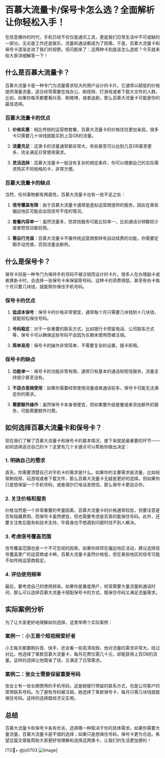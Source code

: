 # 百慕大流量卡/保号卡怎么选？全面解析让你轻松入手！

在信息爆炸的时代，手机已经不仅仅是通讯工具，更是我们日常生活中不可或缺的一部分。无论是工作还是娱乐，流量和通话都成为了刚需。于是，百慕大流量卡和保号卡逐渐走进了我们的视野。但问题来了：这两种卡到底该怎么选呢？今天就来给大家详细解答一下！

## 什么是百慕大流量卡？

百慕大流量卡是一种专门为流量需求较大的用户设计的卡片。它通常以超低的价格提供海量流量，适合经常需要在线办公、刷视频、打游戏或者下载大文件的人群。比如，如果你每天都要看抖音、刷微博，或者追剧，那么百慕大流量卡可能是你的最佳选择。

### 百慕大流量卡的优点

1. **价格实惠**：相比传统的运营商套餐，百慕大流量卡的价格往往更加亲民。很多卡只需要几十块钱就能买到上百GB的流量。
   
2. **流量充足**：这类卡的流量通常都非常大，有些甚至可以达到几百GB甚至更多，完全满足日常使用需求。

3. **灵活选择**：百慕大流量卡一般没有复杂的绑定条件，你可以根据自己的实际需求购买不同规格的卡，非常方便。

### 百慕大流量卡的缺点

当然，任何事物都有两面性。百慕大流量卡也有一些不足之处：

1. **信号覆盖有限**：由于百慕大流量卡通常是虚拟运营商提供的服务，因此在某些偏远地区可能会出现信号不佳的情况。

2. **套餐内容单一**：虽然流量多，但其他服务可能比较单一，比如通话分钟数较少或者短信功能较弱。

3. **需自行充值**：百慕大流量卡不像传统运营商那样有自动续费的功能，你需要定期手动充值，否则流量会断供。

## 什么是保号卡？

保号卡则是一种专门为保持手机号码不被注销而设计的卡片。很多人在办理副卡或者换新卡时，会选择一张保号卡来保留原号码。这种卡的资费很低，甚至有些卡每个月只要几块钱，就能帮你保住手机号码。

### 保号卡的优点

1. **低成本保号**：保号卡的价格非常便宜，通常每个月只需要几块钱到十几块钱，就能轻松保住号码。

2. **号码稳定**：对于一些重要的联系方式，比如银行卡预留电话、公司联系方式等，保号卡可以确保这些号码不会因为长期未使用而被注销。

3. **简单易用**：保号卡的操作非常简单，不需要复杂的设置，插卡即用。

### 保号卡的缺点

1. **功能单一**：保号卡的功能非常有限，通常只有基本的通话和短信服务，流量支持很少甚至没有。

2. **不适合高频使用**：如果你需要经常使用流量或者通话较多，保号卡可能无法满足你的需求。

3. **需要额外操作**：虽然保号卡本身很便宜，但如果要升级套餐或者添加额外的服务，可能需要额外付费。

## 如何选择百慕大流量卡和保号卡？

现在我们了解了百慕大流量卡和保号卡的基本情况，接下来就是最重要的环节——如何选择适合自己的卡？这里有几个关键点可以帮助你做出决定：

### 1. 明确自己的需求

首先，你需要清楚自己对手机卡的需求是什么。如果你的主要需求是流量，比如经常刷视频、玩游戏或者下载文件，那么百慕大流量卡无疑是更好的选择。但如果你只是想保留一个手机号码，或者偶尔打电话发短信，那么保号卡更适合你。

### 2. 关注价格和服务

价格当然是一个非常重要的考量因素。百慕大流量卡的价格通常较低，但要注意是否有隐藏费用。而保号卡虽然便宜，但也需要考虑是否真的能保住号码。此外，还要关注售后服务和技术支持，毕竟谁也不想遇到问题时找不到人解决。

### 3. 考虑信号覆盖范围

信号覆盖范围也是一个不可忽视的因素。如果你经常在偏远地区活动，建议选择信号覆盖更广的运营商或卡种。百慕大流量卡虽然价格低，但在某些地区的信号可能不如传统运营商稳定。

### 4. 评估使用频率

最后，要考虑自己的使用频率。如果你是重度用户，经常需要大量流量和通话时间，那么可以选择百慕大流量卡搭配保号卡的方式，既保住号码又满足流量需求。

## 实际案例分析

为了让大家更好地理解如何选择，这里举两个实际案例：

### 案例一：小王是个短视频爱好者

小王每天都要刷抖音、快手，还会看一些高清视频，他对流量的需求非常大。经过对比，他选择了某款百慕大流量卡，每月花费仅需几十元，却能获得上百GB的流量。这样的选择让他既省了钱，又满足了日常需求。

### 案例二：张女士需要保留重要号码

张女士有一张长期使用的手机号码，这是她银行预留的联系方式，也是公司客户的常用联系号码。为了避免号码被注销，她选择了某款保号卡，每月只需几块钱就能保住号码。这样的选择既经济又实用。

## 总结

百慕大流量卡和保号卡各有优劣，选择哪一种取决于你的具体需求。如果你需要大量流量，百慕大流量卡是不错的选择；如果只是想保住号码，保号卡更为合适。希望这篇文章能帮助大家更好地理解和选择这两类卡，让我们的生活更加便利！

[TG💪+ @jx0703 ![Image](https://github.com/user-attachments/assets/dbca1d08-cadb-493c-b0ec-ad6f7a83f270)]
